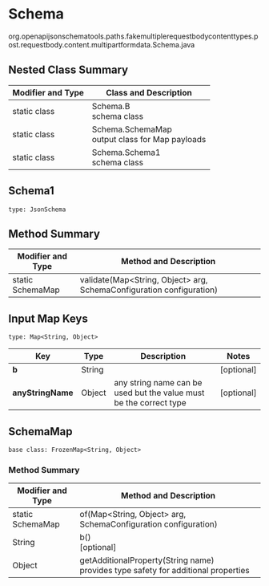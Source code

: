 # Schema
org.openapijsonschematools.paths.fakemultiplerequestbodycontenttypes.post.requestbody.content.multipartformdata.Schema.java

## Nested Class Summary
| Modifier and Type | Class and Description |
| ----------------- | ---------------------- |
| static class | Schema.B<br> schema class |
| static class | Schema.SchemaMap<br> output class for Map payloads |
| static class | Schema.Schema1<br> schema class |

## Schema1
```
type: JsonSchema
```

## Method Summary
| Modifier and Type | Method and Description |
| ----------------- | ---------------------- |
| static SchemaMap | validate(Map<String, Object> arg, SchemaConfiguration configuration) |

## Input Map Keys
```
type: Map<String, Object>
```
Key | Type |  Description | Notes
------------ | ------------- | ------------- | -------------
**b** | String |  | [optional]
**anyStringName** | Object | any string name can be used but the value must be the correct type | [optional]

## SchemaMap
```
base class: FrozenMap<String, Object>
```

### Method Summary
| Modifier and Type | Method and Description |
| ----------------- | ---------------------- |
| static SchemaMap | of(Map<String, Object> arg, SchemaConfiguration configuration) |
| String | b()<br>[optional] |
| Object | getAdditionalProperty(String name)<br>provides type safety for additional properties |
